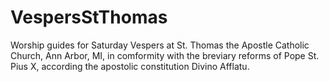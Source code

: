 # VespersStThomas
Worship guides for Saturday Vespers at St. Thomas the Apostle Catholic Church, Ann Arbor, MI, in comformity with the breviary reforms of Pope St. Pius X, according the apostolic constitution Divino Afflatu.
